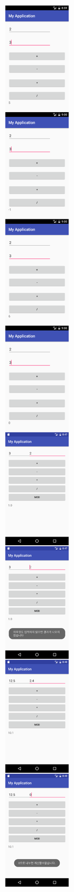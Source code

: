 
<br>
<img src=https://github.com/kimsungchan/android_calculaotr/blob/master/app/pics/Screenshot_1479459595.png?raw=true width=200>
<br>
<img src=https://github.com/kimsungchan/android_calculaotr/blob/master/app/pics/Screenshot_1479459620.png?raw=true width=200>
<br>
<img src=https://github.com/kimsungchan/android_calculaotr/blob/master/app/pics/Screenshot_1479459626.png?raw=true width=200>
<br>
<img src=https://github.com/kimsungchan/android_calculaotr/blob/master/app/pics/Screenshot_1479459632.png?raw=true width=200>
<br>
<img src=https://github.com/kimsungchan/android_calculaotr/blob/master/app/pics/Screenshot_1479804455.png?raw=true width=200>
<br>
<img src=https://github.com/kimsungchan/android_calculaotr/blob/master/app/pics/Screenshot_1479804472.png?raw=true width=200>
<br>
<img src=https://github.com/kimsungchan/android_calculaotr/blob/master/app/pics/Screenshot_1479804499.png?raw=true width=200>
<br>
<img src=https://github.com/kimsungchan/android_calculaotr/blob/master/app/pics/Screenshot_1479804507.png?raw=true width=200>
<br>
